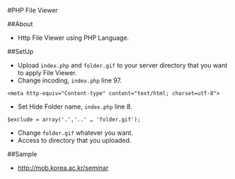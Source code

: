 #PHP File Viewer

##About
* Http File Viewer using PHP Language.

##SetUp
* Upload `index.php` and `folder.gif` to your server directory that you want to apply File Viewer.
* Change incoding, `index.php` line 97.  

```
<meta http-equiv="Content-type" content="text/html; charset=utf-8">
```
* Set Hide Folder name, `index.php` line 8.

```
$exclude = array('.','..' … 'folder.gif');
```
* Change `folder.gif` whatever you want.
* Access to directory that you uploaded.

##Sample
* http://mob.korea.ac.kr/seminar 